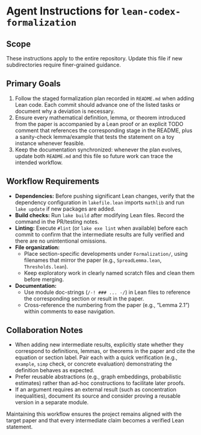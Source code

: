 # Agent Instructions for `lean-codex-formalization`

## Scope

These instructions apply to the entire repository. Update this file if new subdirectories require finer-grained guidance.

## Primary Goals

1. Follow the staged formalization plan recorded in `README.md` when adding Lean code. Each commit should advance one of the listed tasks or document why a deviation is necessary.
2. Ensure every mathematical definition, lemma, or theorem introduced from the paper is accompanied by a Lean proof or an explicit TODO comment that references the corresponding stage in the README, plus a sanity-check lemma/example that tests the statement on a toy instance whenever feasible.
3. Keep the documentation synchronized: whenever the plan evolves, update both `README.md` and this file so future work can trace the intended workflow.

## Workflow Requirements

- **Dependencies:** Before pushing significant Lean changes, verify that the dependency configuration in `lakefile.lean` imports `mathlib` and run `lake update` if new packages are added.
- **Build checks:** Run `lake build` after modifying Lean files. Record the command in the PR/testing notes.
- **Linting:** Execute `#lint` (or `lake exe lint` when available) before each commit to confirm that the intermediate results are fully verified and there are no unintentional omissions.
- **File organization:**
  - Place section-specific developments under `Formalization/`, using filenames that mirror the paper (e.g., `SpreadLemma.lean`, `Thresholds.lean`).
  - Keep exploratory work in clearly named scratch files and clean them before merging.
- **Documentation:**
  - Use module doc-strings (`/-! ### ... -/`) in Lean files to reference the corresponding section or result in the paper.
  - Cross-reference the numbering from the paper (e.g., “Lemma 2.1”) within comments to ease navigation.

## Collaboration Notes

- When adding new intermediate results, explicitly state whether they correspond to definitions, lemmas, or theorems in the paper and cite the equation or section label. Pair each with a quick verification (e.g., `example`, `simp` check, or concrete evaluation) demonstrating the definition behaves as expected.
- Prefer reusable abstractions (e.g., graph embeddings, probabilistic estimates) rather than ad-hoc constructions to facilitate later proofs.
- If an argument requires an external result (such as concentration inequalities), document its source and consider proving a reusable version in a separate module.

Maintaining this workflow ensures the project remains aligned with the target paper and that every intermediate claim becomes a verified Lean statement.
